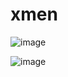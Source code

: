 # xmen

![image](https://github.com/lucasmechinha123/xmen/assets/51293630/866baf1f-b4e5-4389-98e4-3c15658d8717)

![image](https://github.com/lucasmechinha123/xmen/assets/51293630/fdd01734-1aab-4286-a12d-5dbcd6bf77c1)
